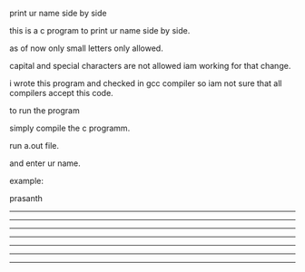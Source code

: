 print ur name side by side

this is a c program to print ur name side by side.

as of now only small letters only allowed.

capital and special characters are not allowed iam working for that change.

i wrote this program and checked in gcc compiler so iam not sure that all compilers accept this code.

to run the program

simply compile the c programm.

run a.out file.

and enter ur name.

example:

prasanth
           
* * * * * * *  * * * * * *          *        * * * * * * *        *        *           *  * * * * * * *  *           *          
*           *  *         *         * *       *                   * *       * *         *        *        *           *              
*           *  *         *        *   *      *                  *   *      *   *       *        *        *           *               
* * * * * * *  * * * * * *       *******     * * * * * * *     *******     *     *     *        *        * * * * * * *                 
*              * *              *       *                *    *       *    *       *   *        *        *           *                  
*              *   *           *         *               *   *         *   *         * *        *        *           *                
*              *     *        *           *  * * * * * * *  *           *  *           *        *        *           *               

